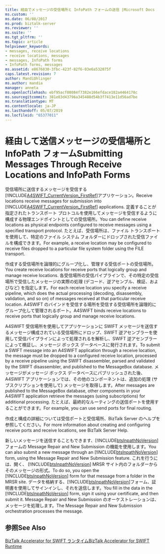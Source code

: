```yaml
---
title: 経由でメッセージの受信場所と InfoPath フォームの送信 |Microsoft Docs
ms.custom: ''
ms.date: 06/08/2017
ms.prod: biztalk-server
ms.reviewer: ''
ms.suite: ''
ms.tgt_pltfrm: ''
ms.topic: article
helpviewer_keywords:
- messages, receive locations
- receive locations, messages
- messages, InfoPath forms
- InfoPath forms, messages
ms.assetid: e8676830-3fbc-423f-82f6-03e6a532075f
caps.latest.revision: 7
author: MandiOhlinger
ms.author: mandia
manager: anneta
ms.openlocfilehash: ebf95acf08084f7382e166efdace182a4464178c
ms.sourcegitcommit: 381e83d43796a345488d54b3f7413e11d56ad7be
ms.translationtype: MT
ms.contentlocale: ja-JP
ms.lasthandoff: 05/07/2019
ms.locfileid: "65377011"
---
```

# <a name="submitting-messages-through-receive-locations-and-infopath-forms"></a><span data-ttu-id="91918-102">経由して送信メッセージの受信場所と InfoPath フォーム</span><span class="sxs-lookup"><span data-stu-id="91918-102">Submitting Messages Through Receive Locations and InfoPath Forms</span></span>
<span data-ttu-id="91918-103">受信場所に送信するメッセージを受信する[!INCLUDE[A4SWIFT_CurrentVersion_FirstRef](../../includes/a4swift-currentversion-firstref-md.md)]アプリケーション。</span><span class="sxs-lookup"><span data-stu-id="91918-103">Receive locations receive messages for submission into [!INCLUDE[A4SWIFT_CurrentVersion_FirstRef](../../includes/a4swift-currentversion-firstref-md.md)] applications.</span></span> <span data-ttu-id="91918-104">定義することが指定されたトランスポート プロトコルを使用してメッセージを受信するように構成する物理エンドポイントとしての受信場所。</span><span class="sxs-lookup"><span data-stu-id="91918-104">You can define receive locations as physical endpoints configured to receive messages using a specified transport protocol.</span></span> <span data-ttu-id="91918-105">たとえば、受信場所は、ファイル トランスポートを使用して、特定のファイル システム フォルダーにドロップされた受信ファイルを構成できます。</span><span class="sxs-lookup"><span data-stu-id="91918-105">For example, a receive location may be configured to receive files dropped to a particular file system folder using the FILE transport.</span></span>  
  
 <span data-ttu-id="91918-106">作成する受信場所を論理的にグループ化し、管理する受信ポートの受信場所。</span><span class="sxs-lookup"><span data-stu-id="91918-106">You create receive locations for receive ports that logically group and manage receive locations.</span></span> <span data-ttu-id="91918-107">各受信場所の受信パイプラインで、その特定の受信場所で受信したメッセージの実際の処理 (デコード、逆アセンブル、検証、およびなど) を指定します。</span><span class="sxs-lookup"><span data-stu-id="91918-107">For each receive location you specify a receive pipeline, which does the actual processing (decoding, disassembly, validation, and so on) of messages received at that particular receive location.</span></span> <span data-ttu-id="91918-108">A4SWIFT のバインドを受信する場所を受信する受信場所を論理的にグループ化して管理されるポート。</span><span class="sxs-lookup"><span data-stu-id="91918-108">A4SWIFT binds receive locations to receive ports that logically group and manage receive locations.</span></span>  
  
 <span data-ttu-id="91918-109">A4SWIFT 受信場所を使用してアプリケーションに SWIFT メッセージを送信するメッセージ構成されている受信場所にドロップ、SWIFT 逆アセンブラーを使用して受信パイプラインによって処理されるを解析し、SWIFT 逆アセンブラーによって検証し、メッセージ ボックス データベースに発行されます。</span><span class="sxs-lookup"><span data-stu-id="91918-109">To submit a SWIFT message into an A4SWIFT application through a receive location, the message must be dropped to a configured receive location, processed by a receive pipeline using the SWIFT disassembler, parsed and validated by the SWIFT disassembler, and published to the MessageBox database.</span></span> <span data-ttu-id="91918-110">メッセージがメッセージ ボックス データベースにパブリッシュされた後、A4SWIFT アプリケーションでは、その他のコンポーネントは、追加の処理 (サブスクリプションを使用して) メッセージを取得します。</span><span class="sxs-lookup"><span data-stu-id="91918-110">After messages are published to the MessageBox database, other components in your A4SWIFT application retrieve the messages (using subscriptions) for additional processing.</span></span> <span data-ttu-id="91918-111">たとえば、最終的なルーティングの送信ポートを使用することができます。</span><span class="sxs-lookup"><span data-stu-id="91918-111">For example, you can use send ports for final routing.</span></span>  
  
 <span data-ttu-id="91918-112">作成と構成の詳細については受信ポートと受信場所、BizTalk Server のヘルプを参照してください。</span><span class="sxs-lookup"><span data-stu-id="91918-112">For more information about creating and configuring receive ports and receive locations, see BizTalk Server Help.</span></span>  
  
 <span data-ttu-id="91918-113">新しいメッセージを送信することもできます、[!INCLUDE[btsInpathNoVersion](../../includes/btsinpathnoversion-md.md)]フォームの Message Repair and New Submission の機能を使用します。</span><span class="sxs-lookup"><span data-stu-id="91918-113">You can also submit a new message through an [!INCLUDE[btsInpathNoVersion](../../includes/btsinpathnoversion-md.md)] form, using the Message Repair and New Submission feature.</span></span> <span data-ttu-id="91918-114">これを行うには、開く、 [!INCLUDE[btsInpathNoVersion](../../includes/btsinpathnoversion-md.md)] MRSR サイト内のフォルダーからそのメッセージの形式。</span><span class="sxs-lookup"><span data-stu-id="91918-114">To do so, you open the [!INCLUDE[btsInpathNoVersion](../../includes/btsinpathnoversion-md.md)] form for that message from a folder in the MRSR site.</span></span> <span data-ttu-id="91918-115">データを格納する、[!INCLUDE[btsInpathNoVersion](../../includes/btsinpathnoversion-md.md)]フォーム、証明書を使用してサインインし、それを送信します。</span><span class="sxs-lookup"><span data-stu-id="91918-115">You fill in the data in the [!INCLUDE[btsInpathNoVersion](../../includes/btsinpathnoversion-md.md)] form, sign it using your certificate, and then submit it.</span></span> <span data-ttu-id="91918-116">Message Repair and New Submission のオーケストレーションは、メッセージを処理します。</span><span class="sxs-lookup"><span data-stu-id="91918-116">The Message Repair and New Submission orchestration processes the message.</span></span>  
  
## <a name="see-also"></a><span data-ttu-id="91918-117">参照</span><span class="sxs-lookup"><span data-stu-id="91918-117">See Also</span></span>  
 [<span data-ttu-id="91918-118">BizTalk Accelerator for SWIFT ランタイム</span><span class="sxs-lookup"><span data-stu-id="91918-118">BizTalk Accelerator for SWIFT Runtime</span></span>](../../adapters-and-accelerators/accelerator-swift/biztalk-accelerator-for-swift-runtime.md)